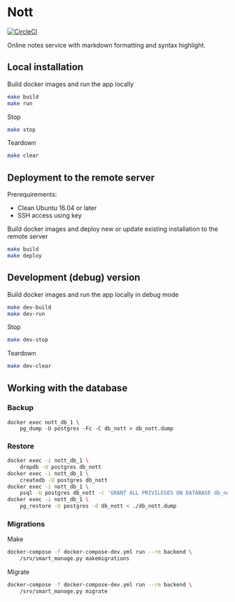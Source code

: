 # Nott

[![CircleCI](https://circleci.com/gh/tetafro/nott.svg?style=shield)](https://circleci.com/gh/tetafro/nott)

Online notes service with markdown formatting and syntax highlight.

## Local installation

Build docker images and run the app locally
```sh
make build
make run
```

Stop
```sh
make stop
```

Teardown
```sh
make clear
```

## Deployment to the remote server

Prerequirements:

* Clean Ubuntu 16.04 or later
* SSH access using key

Build docker images and deploy new or update existing installation to the remote server
```sh
make build
make deploy
```

## Development (debug) version

Build docker images and run the app locally in debug mode

```sh
make dev-build
make dev-run
```

Stop
```sh
make dev-stop
```

Teardown
```sh
make dev-clear
```

## Working with the database

### Backup

```
docker exec nott_db_1 \
    pg_dump -U postgres -Fc -C db_nott > db_nott.dump
```

### Restore

```sh
docker exec -i nott_db_1 \
    dropdb -U postgres db_nott
docker exec -i nott_db_1 \
    createdb -U postgres db_nott
docker exec -i nott_db_1 \
    psql -U postgres db_nott -c 'GRANT ALL PRIVILEGES ON DATABASE db_nott TO pguser;'
docker exec -i nott_db_1 \
    pg_restore -U postgres -d db_nott < ./db_nott.dump
```

### Migrations

Make
```sh
docker-compose -f docker-compose-dev.yml run --rm backend \
    /srv/smart_manage.py makemigrations
```

Migrate
```sh
docker-compose -f docker-compose-dev.yml run --rm backend \
    /srv/smart_manage.py migrate
```
